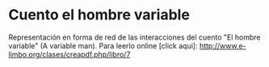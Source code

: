 # Cuento el hombre variable 

Representación en forma de red de las interacciones del cuento "El hombre variable" (A variable man).
Para leerlo online [click aqui]: http://www.e-limbo.org/clases/creapdf.php/libro/7
